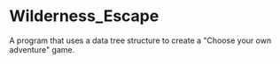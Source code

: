# Wilderness_Escape
A program that uses a data tree structure to create a "Choose your own adventure" game.
